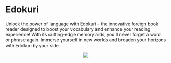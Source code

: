 # Edokuri

Unlock the power of language with Edokuri - the innovative foreign book reader designed to boost your vocabulary and enhance your reading experience! With its cutting-edge memory aids, you'll never forget a word or phrase again. Immerse yourself in new worlds and broaden your horizons with Edokuri by your side.

<p align="center">
  <img src="https://user-images.githubusercontent.com/26045342/218183681-0c7df285-2d91-482a-aaa5-3a9d708b23f0.png" />
</p>
